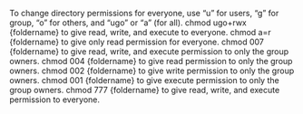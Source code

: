 To change directory permissions for everyone, use “u” for users, “g” for group, “o” for others, and “ugo” or “a” (for all).
chmod ugo+rwx {foldername} to give read, write, and execute to everyone.
chmod a=r {foldername} to give only read permission for everyone.
chmod 007 {foldername} to give read, write, and execute permission to only the group owners.
chmod 004 {foldername} to give read permission to only the group owners.
chmod 002 {foldername} to give write permission to only the group owners.
chmod 001 {foldername} to give execute permission to only the group owners.
chmod 777 {foldername} to give read, write, and execute permission to everyone.
